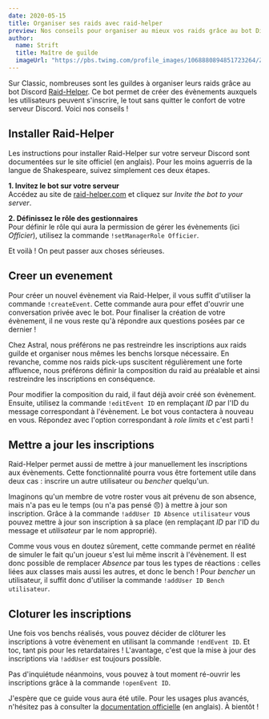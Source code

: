 ```yaml
---
date: 2020-05-15
title: Organiser ses raids avec raid-helper
preview: Nos conseils pour organiser au mieux vos raids grâce au bot Discord Raid-Helper.
author:
  name: Strift
  title: Maître de guilde
  imageUrl: "https://pbs.twimg.com/profile_images/1068880894851723264/ZVEW4vi__400x400.jpg"
---
```


Sur Classic, nombreuses sont les guildes à organiser leurs raids grâce au bot Discord [Raid-Helper](https://raid-helper.com/index). Ce bot permet de créer des évènements auxquels les utilisateurs peuvent s'inscrire, le tout sans quitter le confort de votre serveur Discord. Voici nos conseils !

## Installer Raid-Helper

Les instructions pour installer Raid-Helper sur votre serveur Discord sont documentées sur le site officiel (en anglais). Pour les moins aguerris de la langue de Shakespeare, suivez simplement ces deux étapes.

**1. Invitez le bot sur votre serveur**<br>
Accédez au site de [raid-helper.com](https://raid-helper.com/index) et cliquez sur _Invite the bot to your server_.

**2. Définissez le rôle des gestionnaires**<br>
Pour définir le rôle qui aura la permission de gérer les évènements (ici _Officier_), utilisez la commande `!setManagerRole Officier`.

Et voilà ! On peut passer aux choses sérieuses.

## Creer un evenement

Pour créer un nouvel évènement via Raid-Helper, il vous suffit d'utiliser la commande `!createEvent`. Cette commande aura pour effet d'ouvrir une conversation privée avec le bot. Pour finaliser la création de votre évènement, il ne vous reste qu'à répondre aux questions posées par ce dernier !

Chez Astral, nous préférons ne pas restreindre les inscriptions aux raids guilde et organiser nous mêmes les benchs lorsque nécessaire. En revanche, comme nos raids pick-ups suscitent régulièrement une forte affluence, nous préférons définir la composition du raid au préalable et ainsi restreindre les inscriptions en conséquence.

Pour modifier la composition du raid, il faut déjà avoir créé son évènement. Ensuite, utilisez la commande `!editEvent ID` en remplaçant _ID_ par l'ID du message correspondant à l'évènement. Le bot vous contactera à nouveau en vous. Répondez avec l'option correspondant à _role limits_ et c'est parti !

## Mettre a jour les inscriptions

Raid-Helper permet aussi de mettre à jour manuellement les inscriptions aux évènements. Cette fonctionnalité pourra vous être fortement utile dans deux cas : inscrire un autre utilisateur ou _bencher_ quelqu'un.

Imaginons qu'un membre de votre roster vous ait prévenu de son absence, mais n'a pas eu le temps (ou n'a pas pensé 😠) à mettre à jour son inscription. Grâce à la commande `!addUser ID Absence utilisateur` vous pouvez mettre à jour son inscription à sa place (en remplaçant _ID_ par l'ID du message et _utilisateur_ par le nom approprié).

Comme vous vous en doutez sûrement, cette commande permet en réalité de simuler le fait qu'un joueur s'est lui même inscrit à l'évènement. Il est donc possible de remplacer _Absence_ par tous les types de réactions : celles liées aux classes mais aussi les autres, et donc le bench ! Pour _bencher_ un utilisateur, il suffit donc d'utiliser la commande `!addUser ID Bench utilisateur`.

## Cloturer les inscriptions

Une fois vos benchs réalisés, vous pouvez décider de clôturer les inscriptions à votre évènement en utilisant la commande `!endEvent ID`. Et toc, tant pis pour les retardataires ! L'avantage, c'est que la mise à jour des inscriptions via `!addUser` est toujours possible.

Pas d'inquiétude néanmoins, vous pouvez à tout moment ré-ouvrir les inscriptions grâce à la commande `!openEvent ID`.


J'espère que ce guide vous aura été utile. Pour les usages plus avancés, n'hésitez pas à consulter la [documentation officielle](https://raid-helper.com/commands) (en anglais). À bientôt !
